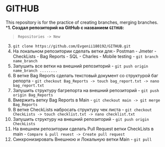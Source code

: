 # GITHUB
This repository is for the practice of creating branches, merging branches.
***1. Создал репозиторий на GitHub с названием `GITHUB`:**
> `Repositories -> New`
3. `git clone https://github.com/Evgenii180192/GITHUB.git`
4. На локальном репозитории сделать ветки для:- Postman - Jmeter - CheckLists - Bag Reports - SQL - Charles - Mobile testing - `git branch name_branch`
5. Запушить все ветки на внешний репозиторий - `git push origin name_branch ........`
6. В ветке Bag Reports сделать текстовый документ со структурой баг репорта - `git checkout Bag_Reports -> touch bag_report.txt -> nano bag_report.txt`
7. Запушить структуру багрепорта на внешний репозиторий - `git push origin Bag_Reports`
8. Вмержить ветку Bag Reports в Main - `git checkout main -> git merge Bag_Reports`
9. В ветке CheckLists набросать структуру чек листа - `git checkout CheckLists -> touch checklist.txt -> nano checklist.txt`
10. Запушить структуру на внешний репозиторий - `git push origin CheckLists`
11. На внешнем репозитории сделать Pull Request ветки CheckLists в main - `Compare & pull reuest -> Create pull request`
12. Синхронизировать Внешнюю и Локальную ветки Main - `git pull`
